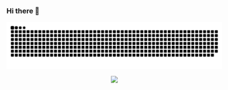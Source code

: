 ### Hi there 👋

![snake](https://raw.githubusercontent.com/chumen-Lu/chumen-Lu/output/github-contribution-grid-snake.svg)

<div align="center"> <img src="https://metrics.lecoq.io/.oauth?from=https%3A%2F%2Fmetrics.lecoq.io%2F"> </div>

<!--
**chumen-Lu/chumen-Lu** is a ✨ _special_ ✨ repository because its `README.md` (this file) appears on your GitHub profile.

Here are some ideas to get you started:

- 🔭 I’m currently working on ...
- 🌱 I’m currently learning ...
- 👯 I’m looking to collaborate on ...
- 🤔 I’m looking for help with ...
- 💬 Ask me about ...
- 📫 How to reach me: ...
- 😄 Pronouns: ...
- ⚡ Fun fact: ...
-->
